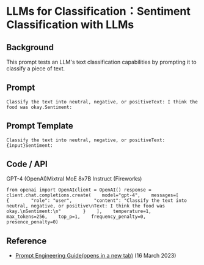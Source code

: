 # LLMs for Classification：Sentiment Classification with LLMs

## Background

This prompt tests an LLM's text classification capabilities by prompting it to classify a piece of text.

## Prompt

```
Classify the text into neutral, negative, or positiveText: I think the food was okay.Sentiment:
```



## Prompt Template

```
Classify the text into neutral, negative, or positiveText: {input}Sentiment:
```



## Code / API

GPT-4 (OpenAI)Mixtral MoE 8x7B Instruct (Fireworks)

```
from openai import OpenAIclient = OpenAI() response = client.chat.completions.create(    model="gpt-4",    messages=[        {        "role": "user",        "content": "Classify the text into neutral, negative, or positive\nText: I think the food was okay.\nSentiment:\n"        }    ],    temperature=1,    max_tokens=256,    top_p=1,    frequency_penalty=0,    presence_penalty=0)
```





## Reference

- [Prompt Engineering Guide(opens in a new tab)](https://www.promptingguide.ai/introduction/examples#text-classification) (16 March 2023)